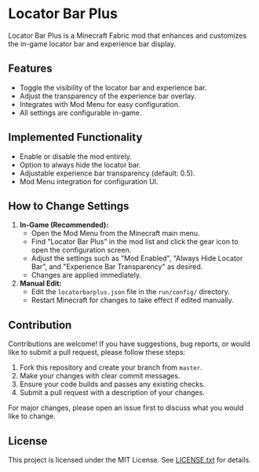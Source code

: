 # Locator Bar Plus

Locator Bar Plus is a Minecraft Fabric mod that enhances and customizes the in-game locator bar and experience bar display.

## Features
- Toggle the visibility of the locator bar and experience bar.
- Adjust the transparency of the experience bar overlay.
- Integrates with Mod Menu for easy configuration.
- All settings are configurable in-game.

## Implemented Functionality
- Enable or disable the mod entirely.
- Option to always hide the locator bar.
- Adjustable experience bar transparency (default: 0.5).
- Mod Menu integration for configuration UI.

## How to Change Settings
1. **In-Game (Recommended):**
	- Open the Mod Menu from the Minecraft main menu.
	- Find "Locator Bar Plus" in the mod list and click the gear icon to open the configuration screen.
	- Adjust the settings such as "Mod Enabled", "Always Hide Locator Bar", and "Experience Bar Transparency" as desired.
	- Changes are applied immediately.
2. **Manual Edit:**
	- Edit the `locatorbarplus.json` file in the `run/config/` directory.
	- Restart Minecraft for changes to take effect if edited manually.

## Contribution

Contributions are welcome! If you have suggestions, bug reports, or would like to submit a pull request, please follow these steps:

1. Fork this repository and create your branch from `master`.
2. Make your changes with clear commit messages.
3. Ensure your code builds and passes any existing checks.
4. Submit a pull request with a description of your changes.

For major changes, please open an issue first to discuss what you would like to change.

## License

This project is licensed under the MIT License. See [LICENSE.txt](https://github.com/Hashibutogarasu/LocatorBarPlus/blob/master/LICENSE.txt) for details.
